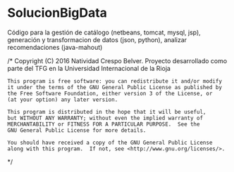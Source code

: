 # SolucionBigData
Código para la gestión de catálogo (netbeans, tomcat, mysql, jsp), generación y transformacion de datos (json, python), analizar recomendaciones (java-mahout)

 /*    Copyright (C) 2016  Natividad Crespo Belver. 
    Proyecto desarrollado como parte del TFG en la Universidad Internacional de la Rioja

    This program is free software: you can redistribute it and/or modify
    it under the terms of the GNU General Public License as published by
    the Free Software Foundation, either version 3 of the License, or
    (at your option) any later version.

    This program is distributed in the hope that it will be useful,
    but WITHOUT ANY WARRANTY; without even the implied warranty of
    MERCHANTABILITY or FITNESS FOR A PARTICULAR PURPOSE.  See the
    GNU General Public License for more details.

    You should have received a copy of the GNU General Public License
    along with this program.  If not, see <http://www.gnu.org/licenses/>.
*/
